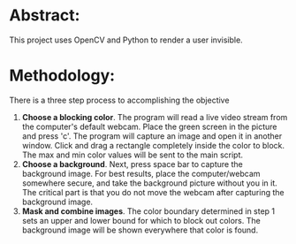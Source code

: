 # Abstract:
This project uses OpenCV and Python to render a user invisible.

# Methodology:
There is a three step process to accomplishing the objective
1. **Choose a blocking color**. The program will read a live video stream from the computer's default webcam. Place the green screen in the picture and press 'c'. The program will capture an image and open it in another window. Click and drag a rectangle completely inside the color to block. The max and min color values will be sent to the main script.
2. **Choose a background**. Next, press space bar to capture the background image. For best results, place the computer/webcam somewhere secure, and take the background picture without you in it. The critical part is that you do not move the webcam after capturing the background image.
3. **Mask and combine images**. The color boundary determined in step 1 sets an upper and lower bound for which to block out colors. The background image will be shown everywhere that color is found.
